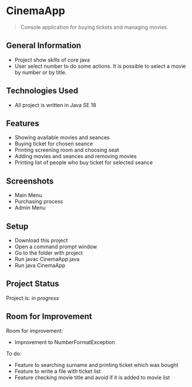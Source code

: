  # CinemaApp
> Console application for buying tickets and managing movies.


## General Information
- Project show skills of core java
- User select number to do some actions. It is possible to select a movie by number or by title.



## Technologies Used
- All project is written in Java SE 18


## Features
- Showing available movies and seances
- Buying ticket for chosen seance
- Printing screening room and choosing seat
- Adding movies and seances and removing movies
- Printing list of people who buy ticket for selected seance


## Screenshots
 - Main Menu
 - Purchasing process
 - Admin Menu


## Setup
 * Download this project
 * Open a command prompt window
 * Go to the folder with project
 * Run javac CinemaApp.java
 * Run java CinemaApp


## Project Status
Project is: _in progress_


## Room for Improvement

Room for improvement:
- Improvement to NumberFormatException

To do:
- Feature to searching surname and printing ticket which was bought
- Feature to write a file with ticket list
- Feature checking movie title and avoid if it is added to movie list
